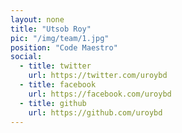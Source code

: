 ```yaml
---
layout: none
title: "Utsob Roy"
pic: "/img/team/1.jpg"
position: "Code Maestro"
social:
  - title: twitter
    url: https://twitter.com/uroybd
  - title: facebook
    url: https://facebook.com/uroybd
  - title: github
    url: https://github.com/uroybd
---
```

